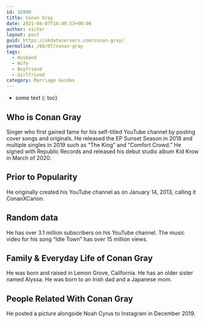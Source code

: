 ```yaml
---
id: 16990
title: Conan Gray
date: 2021-04-07T18:49:53+00:00
author: victor
layout: post
guid: https://ukdataservers.com/conan-gray/
permalink: /04/07/conan-gray
tags:
  - Husband
  - Wife
  - Boyfriend
  - Girlfriend
category: Marriage Guides
---
```


* some text
{: toc}


## Who is Conan Gray



Singer who first gained fame for his self-titled YouTube channel by posting cover songs and originals. He released the EP Sunset Season in 2018 and multiple singles in 2019 such as &#8220;The King&#8221; and &#8220;Comfort Crowd.&#8221; He signed with Republic Records and released his debut studio album Kid Krow in March of 2020.

                
                
                
## Prior to Popularity



He originally created his YouTube channel as on January 14, 2013, calling it ConanXCanon.

                
                
                
## Random data



He has over 3.1 million subscribers on his YouTube channel. The music video for his song &#8220;Idle Town&#8221; has over 15 million views. 

                
                
                
## Family & Everyday Life of Conan Gray



He was born and raised in Lemon Grove, California. He has an older sister named Alyssa. He was born to an Irish dad and a Japanese mom.

                
                
                
## People Related With Conan Gray



He posted a picture alongside Noah Cyrus to Instagram in December 2019. 

                
              
            
          
          
          